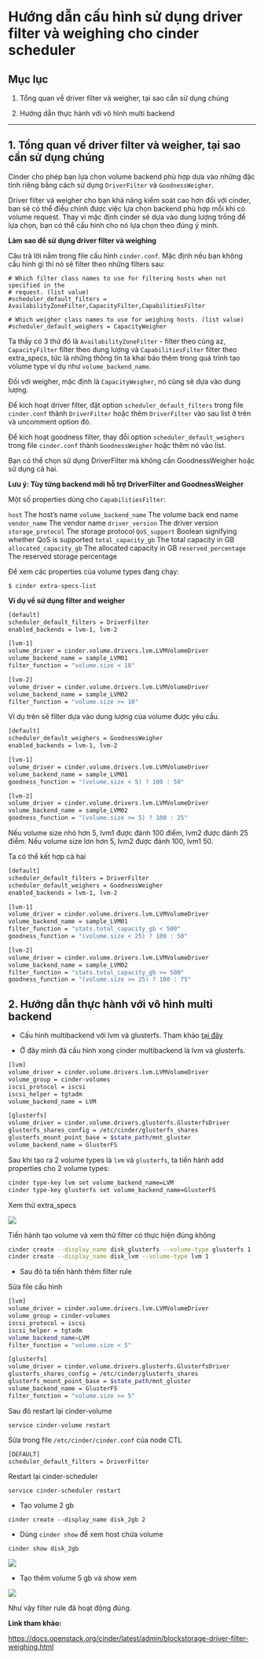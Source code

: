 # Hướng dẫn cấu hình sử dụng driver filter và weighing cho cinder scheduler

## Mục lục

1. Tổng quan về driver filter và weigher, tại sao cần sử dụng chúng

2. Hướng dẫn thực hành với vô hình multi backend

--------------------

## 1. Tổng quan về driver filter và weigher, tại sao cần sử dụng chúng

Cinder cho phép bạn lựa chọn volume backend phù hợp dựa vào những đặc tính riêng bằng cách sử dụng `DriverFilter` và `GoodnessWeigher`.

Driver filter và weigher cho bạn khả năng kiểm soát cao hơn đối với cinder, bạn sẽ có thể điều chỉnh được việc lựa chọn backend phù hợp mỗi khi có volume request. Thay vì mặc định cinder sẽ dựa vào dung lượng trống để lựa chọn, bạn có thể cấu hình cho nó lựa chọn theo đúng ý mình.

**Làm sao để sử dụng driver filter và weighing**

Câu trả lời nằm trong file cấu hình `cinder.conf`. Mặc định nếu bạn không cấu hình gì thì nó sẽ filter theo những filters sau:

```
# Which filter class names to use for filtering hosts when not specified in the
# request. (list value)
#scheduler_default_filters = AvailabilityZoneFilter,CapacityFilter,CapabilitiesFilter

# Which weigher class names to use for weighing hosts. (list value)
#scheduler_default_weighers = CapacityWeigher
```

Ta thấy có 3 thứ đó là `AvailabilityZoneFilter` - filter theo cùng az, `CapacityFilter` filter theo dung lượng và `CapabilitiesFilter` filter theo extra_specs, tức là những thông tin ta khai báo thêm trong quá trình tạo volume type ví dụ như `volume_backend_name`.

Đối với weigher, mặc định là `CapacityWeigher`, nó cũng sẽ dựa vào dung lượng.

Để kích hoạt driver filter, đặt option `scheduler_default_filters` trong file `cinder.conf` thành `DriverFilter` hoặc thêm `DriverFilter` vào sau list ở trên và uncomment option đó.

Để kích hoạt goodness filter, thay đổi option `scheduler_default_weighers` trong file `cinder.conf` thành `GoodnessWeigher` hoặc thêm nó vào list.

Bạn có thể chọn sử dụng DriverFilter mà không cần GoodnessWeigher hoặc sử dụng cả hai.

**Lưu ý: Tùy từng backend mới hỗ trợ DriverFilter and GoodnessWeigher**

Một số properties dùng cho `CapabilitiesFilter`:

`host`
The host’s name
`volume_backend_name`
The volume back end name
`vendor_name`
The vendor name
`driver_version`
The driver version
`storage_protocol`
The storage protocol
`QoS_support`
Boolean signifying whether QoS is supported
`total_capacity_gb`
The total capacity in GB
`allocated_capacity_gb`
The allocated capacity in GB
`reserved_percentage`
The reserved storage percentage

Để xem các properties của volume types đang chạy:

`$ cinder extra-specs-list`

**Ví dụ về sử dụng filter and weigher**

``` sh
[default]
scheduler_default_filters = DriverFilter
enabled_backends = lvm-1, lvm-2

[lvm-1]
volume_driver = cinder.volume.drivers.lvm.LVMVolumeDriver
volume_backend_name = sample_LVM01
filter_function = "volume.size < 10"

[lvm-2]
volume_driver = cinder.volume.drivers.lvm.LVMVolumeDriver
volume_backend_name = sample_LVM02
filter_function = "volume.size >= 10"
```

Ví dụ trên sẽ filter dựa vào dung lượng của volume được yêu cầu.


``` sh
[default]
scheduler_default_weighers = GoodnessWeigher
enabled_backends = lvm-1, lvm-2

[lvm-1]
volume_driver = cinder.volume.drivers.lvm.LVMVolumeDriver
volume_backend_name = sample_LVM01
goodness_function = "(volume.size < 5) ? 100 : 50"

[lvm-2]
volume_driver = cinder.volume.drivers.lvm.LVMVolumeDriver
volume_backend_name = sample_LVM02
goodness_function = "(volume.size >= 5) ? 100 : 25"
```

Nếu volume size nhỏ hơn 5, lvm1 được đánh 100 điểm, lvm2 được đánh 25 điểm. Nếu volume size lơn hơn 5, lvm2 được đánh 100, lvm1 50.

Ta có thể kết hợp cả hai

``` sh
[default]
scheduler_default_filters = DriverFilter
scheduler_default_weighers = GoodnessWeigher
enabled_backends = lvm-1, lvm-2

[lvm-1]
volume_driver = cinder.volume.drivers.lvm.LVMVolumeDriver
volume_backend_name = sample_LVM01
filter_function = "stats.total_capacity_gb < 500"
goodness_function = "(volume.size < 25) ? 100 : 50"

[lvm-2]
volume_driver = cinder.volume.drivers.lvm.LVMVolumeDriver
volume_backend_name = sample_LVM02
filter_function = "stats.total_capacity_gb >= 500"
goodness_function = "(volume.size >= 25) ? 100 : 75"
```

## 2. Hướng dẫn thực hành với vô hình multi backend

- Cấu hình multibackend với lvm và glusterfs. Tham khảo [tại đây](https://github.com/hocchudong/ghichep-OpenStack/blob/master/05-Cinder/docs/cinder-multiplebackdends-lvm-gfs-nfs.md)

- Ở đây mình đã cấu hình xong cinder multibackend là lvm và glusterfs.

``` sh
[lvm]
volume_driver = cinder.volume.drivers.lvm.LVMVolumeDriver
volume_group = cinder-volumes
iscsi_protocol = iscsi
iscsi_helper = tgtadm
volume_backend_name = LVM

[glusterfs]
volume_driver = cinder.volume.drivers.glusterfs.GlusterfsDriver
glusterfs_shares_config = /etc/cinder/glusterfs_shares
glusterfs_mount_point_base = $state_path/mnt_gluster
volume_backend_name = GlusterFS
```

Sau khi tạo ra 2 volume types là `lvm` và `glusterfs`, ta tiến hành add properties cho 2 volume types:

``` sh
cinder type-key lvm set volume_backend_name=LVM
cinder type-key glusterfs set volume_backend_name=GlusterFS
```

Xem thử extra_specs

<img src="https://i.imgur.com/MIZkf1o.png">

Tiến hành tạo volume và xem thử filter có thực hiện đúng không

``` sh
cinder create --display_name disk_glusterfs --volume-type glusterfs 1
cinder create --display_name disk_lvm --volume-type lvm 1
```

- Sau đó ta tiến hành thêm filter rule

Sửa file cấu hình

``` sh
[lvm]
volume_driver = cinder.volume.drivers.lvm.LVMVolumeDriver
volume_group = cinder-volumes
iscsi_protocol = iscsi
iscsi_helper = tgtadm
volume_backend_name=LVM
filter_function = "volume.size < 5"

[glusterfs]
volume_driver = cinder.volume.drivers.glusterfs.GlusterfsDriver
glusterfs_shares_config = /etc/cinder/glusterfs_shares
glusterfs_mount_point_base = $state_path/mnt_gluster
volume_backend_name = GlusterFS
filter_function = "volume.size >= 5"
```

Sau đó restart lại cinder-volume

`service cinder-volume restart`

Sửa trong file `/etc/cinder/cinder.conf` của node CTL

``` sh
[DEFAULT]
scheduler_default_filters = DriverFilter
```

Restart lại cinder-scheduler

`service cinder-scheduler restart`

- Tạo volume 2 gb

`cinder create --display_name disk_2gb 2`

- Dùng `cinder show` để xem host chứa volume

`cinder show disk_2gb`

<img src="https://i.imgur.com/53eJqlp.png">

- Tạo thêm volume 5 gb và show xem

<img src="https://i.imgur.com/ZNhOLVz.png">


Như vậy filter rule đã hoạt động đúng.

**Link tham khảo:**

https://docs.openstack.org/cinder/latest/admin/blockstorage-driver-filter-weighing.html
